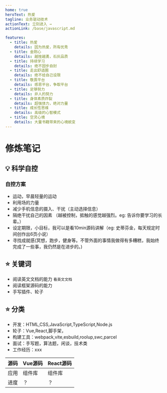 ```yaml
---
home: true
heroText: 热爱
tagline: 业务驱动技术
actionText: 立刻进入 →
actionLink: /base/javascript.md

features:
  - title: 热爱
    details: 因为热爱，所有优秀
  - title: 金刚心
    details: 越挫越勇，石灰品质
  - title: 持续学习
    details: 绝不固步自封
  - title: 走出舒适圈
    details: 绝不给自己设限
  - title: 敬畏平台
    details: 感恩平台，争取平台
  - title: 足够努力
    details: 非人的努力
  - title: 身体素质炸裂
    details: 超强体力，绝对力量
  - title: 成长性思维
    details: 高级的心智模式
  - title: 空灵心境
    details: 大量书籍带来的心境蜕变
---
```


# 修炼笔记

## :bulb: 科学自控

### 自控方案

* 运动，早晨轻量的运动
* 利用场的力量
* 减少手机信息的摄入、干扰（主动选择信息）
* 隔绝干扰自己的因素 （越被控制，抵触的感觉越强烈。eg: 告诉你要学习的长辈。）
* 设定期限，小目标，我可以是看10min源码讲解（eg: 史蒂芬金，每天规定时间创作出6页小说）
* 寻找成就感(冥想，跑步，健身等。不管外面的事情我做得有多糟糕，我始终完成了一些事，我仍然是在进步的。)

## :star: 关键词

* 阅读英文文档的能力 `看英文文档`
* 阅读框架源码的能力
* 手写插件、轮子

## :star: 分类

* 开发：HTML,CSS,JavaScript,TypeScript,Node.js
* 轮子：Vue,React,脚手架，
* 构建工具：webpack,vite,esbuild,roolup,swc,parcel
* 面试：手写题，算法题，闲谈，技术类
* 工作经历：xxx

| 源码 | Vue源码 | React源码 |
| --- | --- | --- |
| 应用 | 组件库 | 组件库 |
| 进度 | ？ | ？ |